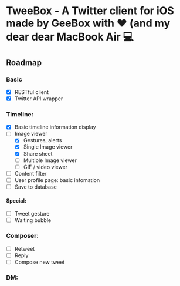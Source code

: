 # TweeBox - A Twitter client for iOS made by GeeBox with ❤️ (and my dear dear MacBook Air 💻

## Roadmap
### Basic
- [x] RESTful client
- [x] Twitter API wrapper

### Timeline:
- [x] Basic timeline information display
- [ ] Image viewer
  - [x] Gestures, alerts
  - [x] Single Image viewer
  - [x] Share sheet
  - [ ] Multiple Image viewer
  - [ ] GIF / video viewer

- [ ] Content filter
- [ ] User profile page: basic infomation
- [ ] Save to database

#### Special:
- [ ] Tweet gesture
- [ ] Waiting bubble

### Composer:
- [ ] Retweet
- [ ] Reply
- [ ] Compose new tweet

### DM: